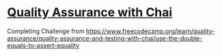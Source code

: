 # [Quality Assurance with Chai](https://www.freecodecamp.org/learn/quality-assurance/quality-assurance-and-testing-with-chai/)

Completing Challenge from https://www.freecodecamp.org/learn/quality-assurance/quality-assurance-and-testing-with-chai/use-the-double-equals-to-assert-equality
